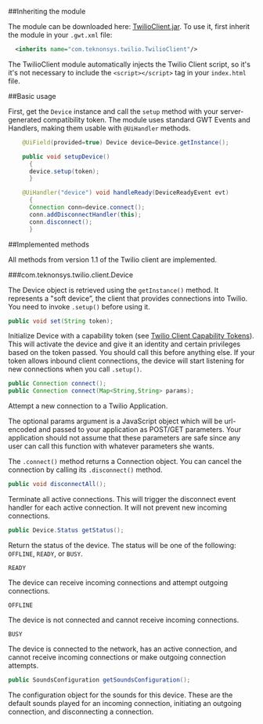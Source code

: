 ##Inheriting the module

The module can be downloaded here: [TwilioClient.jar](http://public.teknonsys.com/TwilioClient.jar). To use it, first inherit the module in your `.gwt.xml` file:

```xml 
  <inherits name="com.teknonsys.twilio.TwilioClient"/>
```

The TwilioClient module automatically injects the Twilio Client script, so it's it's not necessary to include the `<script></script>` tag in your `index.html` file.

##Basic usage

First, get the `Device` instance and call the `setup` method with your server-generated compatibility token. The module uses standard GWT Events and Handlers, making them usable with `@UiHandler` methods.

```java
    @UiField(provided=true) Device device=Device.getInstance();

    public void setupDevice()
      {
	  device.setup(token);
      }

    @UiHandler("device") void handleReady(DeviceReadyEvent evt)
      {
	  Connection conn=device.connect();
	  conn.addDisconnectHandler(this);
	  conn.disconnect();
      }
```

##Implemented methods

All methods from version 1.1 of the Twilio client are implemented.

###com.teknonsys.twilio.client.Device

The Device object is retrieved using the `getInstance()` method. It represents a "soft device”, the client that provides connections into Twilio. You need to invoke `.setup()` before using it.

```java
public void set(String token);
```

Initialize Device with a capability token (see [Twilio Client Capability Tokens](http://www.twilio.com/docs/client/capability-tokens)). This will activate the device and give it an identity and certain privileges based on the token passed. You should call this before anything else. If your token allows inbound client connections, the device will start listening for new connections when you call `.setup()`.

```java
public Connection connect();
public Connection connect(Map<String,String> params);
```

Attempt a new connection to a Twilio Application.

The optional params argument is a JavaScript object which will be url-encoded and passed to your application as POST/GET parameters. Your application should not assume that these parameters are safe since any user can call this function with whatever parameters she wants.

The `.connect()` method returns a Connection object. You can cancel the connection by calling its `.disconnect()` method.

```java
public void disconnectAll();
```

Terminate all active connections. This will trigger the disconnect event handler for each active connection. It will not prevent new incoming connections.

```java
public Device.Status getStatus();
```

Return the status of the device. The status will be one of the following: `OFFLINE`, `READY`, or `BUSY`.

`READY`

The device can receive incoming connections and attempt outgoing connections.

`OFFLINE`

The device is not connected and cannot receive incoming connections.

`BUSY`

The device is connected to the network, has an active connection, and cannot receive incoming connections or make outgoing connection attempts.

```java
public SoundsConfiguration getSoundsConfiguration();
```

The configuration object for the sounds for this device. These are the default sounds played for an incoming connection, initiating an outgoing connection, and disconnecting a connection.